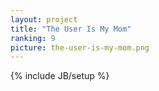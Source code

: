 ```yaml
---
layout: project
title: "The User Is My Mom"
ranking: 9
picture: the-user-is-my-mom.png
---
```

{% include JB/setup %}

